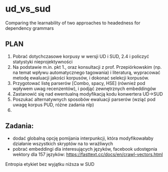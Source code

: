 # ud_vs_sud
Comparing the learnability of two approaches to headedness for dependency grammars

## PLAN

1. Pobrać dotychczasowe korpusy w wersji UD i SUD, 2.4 i policzyć statystyki nieprojektywności
2. Na podstawie m.in. pkt 1., oraz konsultacji z prof. Przepiórkowskim (np. na temat wpływu automatycznego tagowania) i literaturą, wypracować metodę ewaluacji jakości korpusów, i dokonać selekcji korpusów.
3. Przygotować listę parserów [Combo, spacy, HSE] (również pod wpływem uwag recenzentów), i podjąć zewnętrznych embeddingów 
4. Zastanowić się nad ewentualną modyfikacją kodu konwertera UD->SUD
5. Poszukać alternatywnych sposobów ewaluacji parserów (wziąć pod uwagę korpus PUD, różne zadania nlp)
6. 

## Zadania:
- dodać globalną opcję pomijania interpunkcji, która modyfikowałaby działanie wszystkich skryptów na to wrażliwych
- pobrać embeddingi dla interesujących języków, facebook udostępnia wektory dla 157 języków: https://fasttext.cc/docs/en/crawl-vectors.html


Entropia etykiet bez wyjątku niższa w SUD
